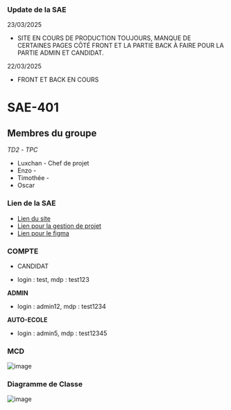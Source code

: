 ### Update de la SAE

23/03/2025

* SITE EN COURS DE PRODUCTION TOUJOURS, MANQUE DE CERTAINES PAGES CÔTÉ FRONT ET LA PARTIE BACK À FAIRE POUR LA PARTIE ADMIN ET CANDIDAT.

22/03/2025

* FRONT ET BACK EN COURS

# SAE-401

## Membres du groupe
_TD2_ - _TPC_

* Luxchan - Chef de projet
* Enzo - 
* Timothée - 
* Oscar 

### Lien de la SAE
* [Lien du site](https://anatanoooooooooo.github.io/SAE401T)
* [Lien pour la gestion de projet](https://docs.google.com/document/d/1yq73n3k2S7ZkVL3o0onS-7HZV3GBDi14siKk4bIMVpo/edit?usp=sharing)
* [Lien pour le figma](https://www.figma.com/design/l19bbzA2DafIB0htEvGu4w/Maquette-LOET-Auto-Ecole?node-id=0-1&t=9OHEUjKttR7XU7hg-1)

### COMPTE

* CANDIDAT
- login : test, mdp : test123

__ADMIN__  
- login : admin12, mdp : test1234

__AUTO-ECOLE__  
- login : admin5, mdp : test12345

### MCD

![image](https://github.com/user-attachments/assets/1b3bdcba-1b2c-4cba-8dd5-7b75b05aa611)

### Diagramme de Classe

![image](https://github.com/user-attachments/assets/c4456d83-3e5c-4fed-9cdb-314e038005aa)


